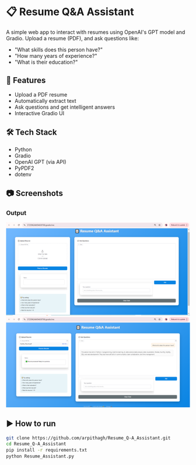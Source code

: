 # 📋 Resume Q&A Assistant

A simple web app to interact with resumes using OpenAI's GPT model and Gradio. Upload a resume (PDF), and ask questions like:

- "What skills does this person have?"
- "How many years of experience?"
- "What is their education?"

## 🚀 Features

- Upload a PDF resume
- Automatically extract text
- Ask questions and get intelligent answers
- Interactive Gradio UI

## 🛠️ Tech Stack

- Python
- Gradio
- OpenAI GPT (via API)
- PyPDF2
- dotenv

## 📷 Screenshots

### Output

![Resume Q&A Screenshot 1](https://github.com/arpithagh/Resume_Q-A_Assistant/blob/8a66c387881d3242b09162f04d8ab26db5b2fd42/Screenshot%20(7).png)  
![Resume Q&A Screenshot 2](https://github.com/arpithagh/Resume_Q-A_Assistant/blob/973e9eba1aa6bd0b4cad60da4329dfd9e177e933/Screenshot%20(8).png?raw=true)

## ▶️ How to run

```bash
git clone https://github.com/arpithagh/Resume_Q-A_Assistant.git
cd Resume_Q-A_Assistant
pip install -r requirements.txt
python Resume_Assistant.py
